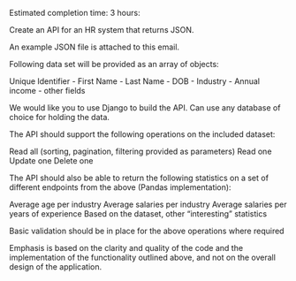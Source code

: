 Estimated completion time: 3 hours:

Create an API for an HR system that returns JSON. 

An example JSON file is attached to this email.

 

Following data set will be provided as an array of objects:

Unique Identifier - First Name - Last Name - DOB - Industry - Annual income - other fields

 

We would like you to use Django to build the API. Can use any database of choice for holding the data.

 

The API should support the following operations on the included dataset:

Read all (sorting, pagination, filtering provided as parameters)
Read one
Update one
Delete one
 

The API should also be able to return the following statistics on a set of different endpoints from the above (Pandas implementation):

Average age per industry
Average salaries per industry
Average salaries per years of experience
Based on the dataset, other “interesting” statistics
 

Basic validation should be in place for the above operations where required

 

Emphasis is based on the clarity and quality of the code and the implementation of the functionality outlined above, and not on the overall design of the application.